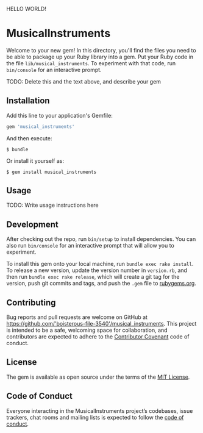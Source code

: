 HELLO WORLD!

# MusicalInstruments

Welcome to your new gem! In this directory, you'll find the files you need to be able to package up your Ruby library into a gem. Put your Ruby code in the file `lib/musical_instruments`. To experiment with that code, run `bin/console` for an interactive prompt.

TODO: Delete this and the text above, and describe your gem

## Installation

Add this line to your application's Gemfile:

```ruby
gem 'musical_instruments'
```

And then execute:

    $ bundle

Or install it yourself as:

    $ gem install musical_instruments

## Usage

TODO: Write usage instructions here

## Development

After checking out the repo, run `bin/setup` to install dependencies. You can also run `bin/console` for an interactive prompt that will allow you to experiment.

To install this gem onto your local machine, run `bundle exec rake install`. To release a new version, update the version number in `version.rb`, and then run `bundle exec rake release`, which will create a git tag for the version, push git commits and tags, and push the `.gem` file to [rubygems.org](https://rubygems.org).

## Contributing

Bug reports and pull requests are welcome on GitHub at https://github.com/'boisterous-file-3540'/musical_instruments. This project is intended to be a safe, welcoming space for collaboration, and contributors are expected to adhere to the [Contributor Covenant](http://contributor-covenant.org) code of conduct.

## License

The gem is available as open source under the terms of the [MIT License](https://opensource.org/licenses/MIT).

## Code of Conduct

Everyone interacting in the MusicalInstruments project’s codebases, issue trackers, chat rooms and mailing lists is expected to follow the [code of conduct](https://github.com/'boisterous-file-3540'/musical_instruments/blob/master/CODE_OF_CONDUCT.md).

